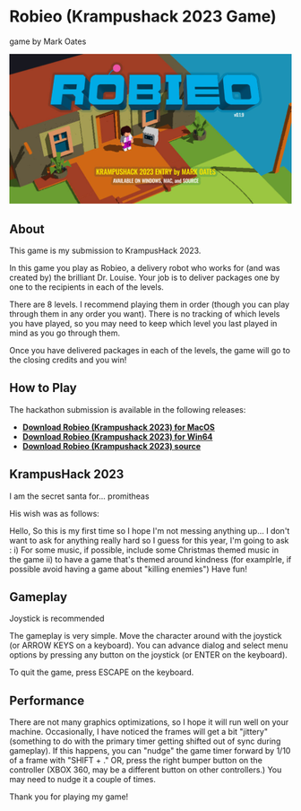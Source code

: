 # Robieo (Krampushack 2023 Game)
game by Mark Oates

![Krampushack 2023 Version of Robieo](https://raw.githubusercontent.com/MarkOates/Krampus2023-Robieo/master/docs/krampushack2023-robieo-banner-01.jpg)


## About

This game is my submission to KrampusHack 2023.

In this game you play as Robieo, a delivery robot who works for (and was created by) the brilliant Dr. Louise.  Your job is to deliver packages one by one to the recipients in each of the levels.

There are 8 levels.  I recommend playing them in order (though you can play through them in any order you want).  There is no tracking of which levels you have played, so you may need to keep which level you last played in mind as you go through them.

Once you have delivered packages in each of the levels, the game will go to the closing credits and you win!


## How to Play


The hackathon submission is available in the following releases:

* **[Download Robieo (Krampushack 2023) for MacOS](https://clubcatt.com/games/Robieo-0.1.9-macos-arm.zip)**
* **[Download Robieo (Krampushack 2023) for Win64](https://clubcatt.com/games/Robieo-0.1.9-win64.zip)**
* **[Download Robieo (Krampushack 2023) source](https://clubcatt.com/games/Robieo-0.1.9-SourceRelease.zip)**


## KrampusHack 2023

I am the secret santa for... promitheas

His wish was as follows:

Hello,
So this is my first time so I hope I'm not messing anything up... I don't want to ask for anything really hard so I guess for this year, I'm going to ask :
i) For some music, if possible, include some Christmas themed music in the game
ii) to have a game that's themed around kindness (for examplrle, if possible avoid having a game about "killing enemies")
Have fun!



## Gameplay

Joystick is recommended

The gameplay is very simple.  Move the character around with the joystick (or ARROW KEYS on a keyboard).  You can advance dialog and select menu options by pressing any button on the joystick (or ENTER on the keyboard).

To quit the game, press ESCAPE on the keyboard.


## Performance

There are not many graphics optimizations, so I hope it will run well on your machine.  Occasionally, I have noticed the frames will get a bit "jittery" (something to do with the primary timer getting shifted out of sync during gameplay).  If this happens, you can "nudge" the game timer forward by 1/10 of a frame with "SHIFT + ." OR, press the right bumper button on the controller (XBOX 360, may be a different button on other controllers.) You may need to nudge it a couple of times.


Thank you for playing my game!



